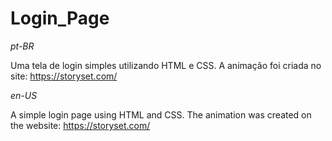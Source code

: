 # Login_Page

_pt-BR_

Uma tela de login simples utilizando HTML e CSS. A animação foi criada no site: https://storyset.com/

_en-US_

A simple login page using HTML and CSS. The animation was created on the website: https://storyset.com/
